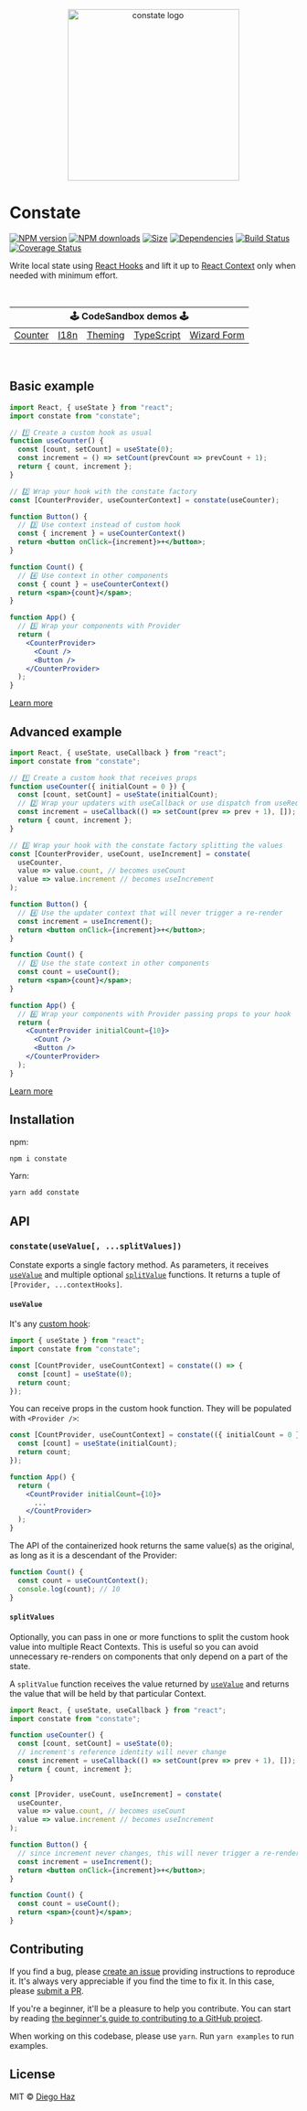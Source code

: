 <p align="center">
  <img src="https://raw.githubusercontent.com/diegohaz/constate/master/logo/logo.png" alt="constate logo" width="300" />
</p>

# Constate

<a href="https://npmjs.org/package/constate"><img alt="NPM version" src="https://img.shields.io/npm/v/constate.svg?style=flat-square"></a>
<a href="https://npmjs.org/package/constate"><img alt="NPM downloads" src="https://img.shields.io/npm/dm/constate.svg?style=flat-square"></a>
<a href="https://unpkg.com/constate"><img alt="Size" src="https://img.badgesize.io/https://unpkg.com/constate?style=flat-square"></a>
<a href="https://david-dm.org/diegohaz/constate"><img alt="Dependencies" src="https://img.shields.io/david/diegohaz/constate.svg?style=flat-square"></a>
<a href="https://travis-ci.org/diegohaz/constate"><img alt="Build Status" src="https://img.shields.io/travis/diegohaz/constate/master.svg?style=flat-square"></a>
<a href="https://codecov.io/gh/diegohaz/constate/branch/master"><img alt="Coverage Status" src="https://img.shields.io/codecov/c/github/diegohaz/constate/master.svg?style=flat-square"></a>

Write local state using [React Hooks](https://reactjs.org/docs/hooks-intro.html) and lift it up to [React Context](https://reactjs.org/docs/context.html) only when needed with minimum effort.

<br>

<table>
  <thead>
    <tr>
      <th colspan="5"><center>🕹 CodeSandbox demos 🕹</center></th>
    </tr>
  </thead>
  <tbody>
    <tr>
      <td><a href="https://codesandbox.io/s/github/diegohaz/constate/tree/master/examples/counter?module=/App.js">Counter</a></td>
      <td><a href="https://codesandbox.io/s/github/diegohaz/constate/tree/master/examples/i18n?module=/App.js">I18n</a></td>
      <td><a href="https://codesandbox.io/s/github/diegohaz/constate/tree/master/examples/theming?module=/App.js">Theming</a></td>
      <td><a href="https://codesandbox.io/s/github/diegohaz/constate/tree/master/examples/typescript?module=/App.tsx">TypeScript</a></td>
      <td><a href="https://codesandbox.io/s/github/diegohaz/constate/tree/master/examples/wizard-form?module=/App.js">Wizard Form</a></td>
    </tr>
  </tbody>
</table>

<br>

## Basic example

```jsx
import React, { useState } from "react";
import constate from "constate";

// 1️⃣ Create a custom hook as usual
function useCounter() {
  const [count, setCount] = useState(0);
  const increment = () => setCount(prevCount => prevCount + 1);
  return { count, increment };
}

// 2️⃣ Wrap your hook with the constate factory
const [CounterProvider, useCounterContext] = constate(useCounter);

function Button() {
  // 3️⃣ Use context instead of custom hook
  const { increment } = useCounterContext()
  return <button onClick={increment}>+</button>;
}

function Count() {
  // 4️⃣ Use context in other components
  const { count } = useCounterContext()
  return <span>{count}</span>;
}

function App() {
  // 5️⃣ Wrap your components with Provider
  return (
    <CounterProvider>
      <Count />
      <Button />
    </CounterProvider>
  );
}
```

[Learn more](#api)

## Advanced example

```jsx
import React, { useState, useCallback } from "react";
import constate from "constate";

// 1️⃣ Create a custom hook that receives props
function useCounter({ initialCount = 0 }) {
  const [count, setCount] = useState(initialCount);
  // 2️⃣ Wrap your updaters with useCallback or use dispatch from useReducer
  const increment = useCallback(() => setCount(prev => prev + 1), []);
  return { count, increment };
}

// 3️⃣ Wrap your hook with the constate factory splitting the values
const [CounterProvider, useCount, useIncrement] = constate(
  useCounter,
  value => value.count, // becomes useCount
  value => value.increment // becomes useIncrement
);

function Button() {
  // 4️⃣ Use the updater context that will never trigger a re-render
  const increment = useIncrement();
  return <button onClick={increment}>+</button>;
}

function Count() {
  // 5️⃣ Use the state context in other components
  const count = useCount();
  return <span>{count}</span>;
}

function App() {
  // 6️⃣ Wrap your components with Provider passing props to your hook
  return (
    <CounterProvider initialCount={10}>
      <Count />
      <Button />
    </CounterProvider>
  );
}
```

[Learn more](#splitvalues)

## Installation

npm:

```sh
npm i constate
```

Yarn:

```sh
yarn add constate
```

## API

### `constate(useValue[, ...splitValues])`

Constate exports a single factory method. As parameters, it receives [`useValue`](#usevalue) and multiple optional [`splitValue`](#splitvalues) functions. It returns a tuple of `[Provider, ...contextHooks]`.

#### `useValue`

It's any [custom hook](https://reactjs.org/docs/hooks-custom.html):

```js
import { useState } from "react";
import constate from "constate";

const [CountProvider, useCountContext] = constate(() => {
  const [count] = useState(0);
  return count;
});
```

You can receive props in the custom hook function. They will be populated with `<Provider />`:

```jsx
const [CountProvider, useCountContext] = constate(({ initialCount = 0 }) => {
  const [count] = useState(initialCount);
  return count;
});

function App() {
  return (
    <CountProvider initialCount={10}>
      ...
    </CountProvider>
  );
}
```

The API of the containerized hook returns the same value(s) as the original, as long as it is a descendant of the Provider:

```jsx
function Count() {
  const count = useCountContext();
  console.log(count); // 10
}
```

#### `splitValues`

Optionally, you can pass in one or more functions to split the custom hook value into multiple React Contexts. This is useful so you can avoid unnecessary re-renders on components that only depend on a part of the state.

A `splitValue` function receives the value returned by [`useValue`](#usevalue) and returns the value that will be held by that particular Context.

```jsx
import React, { useState, useCallback } from "react";
import constate from "constate";

function useCounter() {
  const [count, setCount] = useState(0);
  // increment's reference identity will never change
  const increment = useCallback(() => setCount(prev => prev + 1), []);
  return { count, increment };
}

const [Provider, useCount, useIncrement] = constate(
  useCounter,
  value => value.count, // becomes useCount
  value => value.increment // becomes useIncrement
);

function Button() {
  // since increment never changes, this will never trigger a re-render
  const increment = useIncrement();
  return <button onClick={increment}>+</button>;
}

function Count() {
  const count = useCount();
  return <span>{count}</span>;
}
```

## Contributing

If you find a bug, please [create an issue](https://github.com/diegohaz/constate/issues/new) providing instructions to reproduce it. It's always very appreciable if you find the time to fix it. In this case, please [submit a PR](https://github.com/diegohaz/constate/pulls).

If you're a beginner, it'll be a pleasure to help you contribute. You can start by reading [the beginner's guide to contributing to a GitHub project](https://akrabat.com/the-beginners-guide-to-contributing-to-a-github-project/).

When working on this codebase, please use `yarn`. Run `yarn examples` to run examples.

## License

MIT © [Diego Haz](https://github.com/diegohaz)

